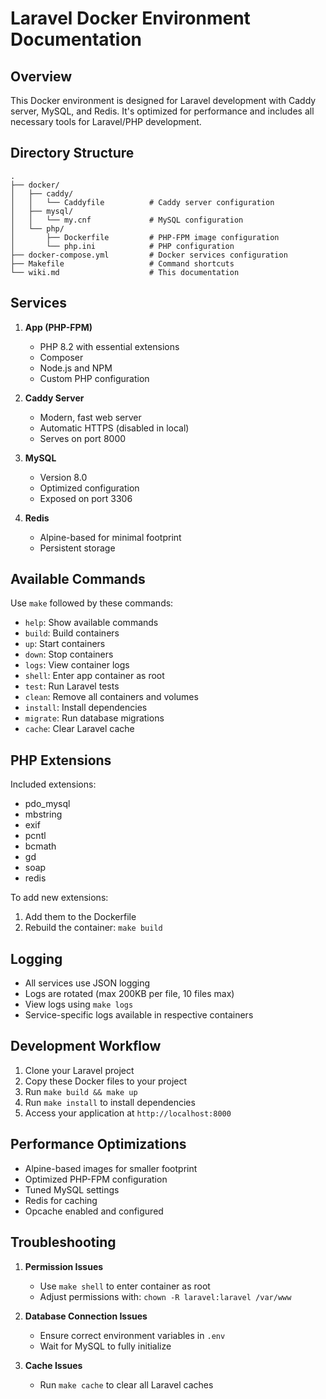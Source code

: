 # Laravel Docker Environment Documentation

## Overview
This Docker environment is designed for Laravel development with Caddy server, MySQL, and Redis. It's optimized for performance and includes all necessary tools for Laravel/PHP development.

## Directory Structure
```
.
├── docker/
│   ├── caddy/
│   │   └── Caddyfile          # Caddy server configuration
│   ├── mysql/
│   │   └── my.cnf             # MySQL configuration
│   └── php/
│       ├── Dockerfile         # PHP-FPM image configuration
│       └── php.ini            # PHP configuration
├── docker-compose.yml         # Docker services configuration
├── Makefile                   # Command shortcuts
└── wiki.md                    # This documentation
```

## Services
1. **App (PHP-FPM)**
   - PHP 8.2 with essential extensions
   - Composer
   - Node.js and NPM
   - Custom PHP configuration

2. **Caddy Server**
   - Modern, fast web server
   - Automatic HTTPS (disabled in local)
   - Serves on port 8000

3. **MySQL**
   - Version 8.0
   - Optimized configuration
   - Exposed on port 3306

4. **Redis**
   - Alpine-based for minimal footprint
   - Persistent storage

## Available Commands
Use `make` followed by these commands:

- `help`: Show available commands
- `build`: Build containers
- `up`: Start containers
- `down`: Stop containers
- `logs`: View container logs
- `shell`: Enter app container as root
- `test`: Run Laravel tests
- `clean`: Remove all containers and volumes
- `install`: Install dependencies
- `migrate`: Run database migrations
- `cache`: Clear Laravel cache

## PHP Extensions
Included extensions:
- pdo_mysql
- mbstring
- exif
- pcntl
- bcmath
- gd
- soap
- redis

To add new extensions:
1. Add them to the Dockerfile
2. Rebuild the container: `make build`

## Logging
- All services use JSON logging
- Logs are rotated (max 200KB per file, 10 files max)
- View logs using `make logs`
- Service-specific logs available in respective containers

## Development Workflow
1. Clone your Laravel project
2. Copy these Docker files to your project
3. Run `make build && make up`
4. Run `make install` to install dependencies
5. Access your application at `http://localhost:8000`

## Performance Optimizations
- Alpine-based images for smaller footprint
- Optimized PHP-FPM configuration
- Tuned MySQL settings
- Redis for caching
- Opcache enabled and configured

## Troubleshooting
1. **Permission Issues**
   - Use `make shell` to enter container as root
   - Adjust permissions with: `chown -R laravel:laravel /var/www`

2. **Database Connection Issues**
   - Ensure correct environment variables in `.env`
   - Wait for MySQL to fully initialize

3. **Cache Issues**
   - Run `make cache` to clear all Laravel caches